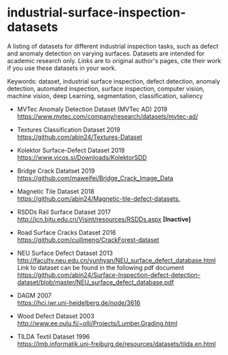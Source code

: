 # industrial-surface-inspection-datasets
A listing of datasets for different industrial inspection tasks, such as defect and anomaly detection on varying surfaces.
Datasets are intended for academic research only. Links are to original author's pages, cite their work if you use these datasets in your work.

Keywords: dataset, industrial surface inspection, defect detection, anomaly detection,
automated inspection, surface inspection, computer vision, machine vision, deep Learning, 
segmentation, classification, saliency


* MVTec Anomaly Detection Dataset (MVTec AD) 2019<br />
https://www.mvtec.com/company/research/datasets/mvtec-ad/

* Textures Classification Dataset 2019<br />
https://github.com/abin24/Textures-Dataset

* Kolektor Surface-Defect Dataset 2019<br />
https://www.vicos.si/Downloads/KolektorSDD

* Bridge Crack Datatset 2019<br />
https://github.com/maweifei/Bridge_Crack_Image_Data

* Magnetic Tile Dataset 2018<br />
<https://github.com/abin24/Magnetic-tile-defect-datasets.>

* RSDDs Rail Surface Dataset 2017<br />
http://icn.bjtu.edu.cn/Visint/resources/RSDDs.aspx **[Inactive]** 

* Road Surface Cracks Dataset 2016<br />
https://github.com/cuilimeng/CrackForest-dataset

* NEU Surface Defect Dataset 2013<br />
http://faculty.neu.edu.cn/yunhyan/NEU_surface_defect_database.html<br />
Link to dataset can be found in the following pdf document<br />
https://github.com/abin24/Surface-Inspection-defect-detection-dataset/blob/master/NEU_surface_defect_database.pdf

* DAGM 2007<br />
https://hci.iwr.uni-heidelberg.de/node/3616

* Wood Defect Dataset 2003<br />
http://www.ee.oulu.fi/~olli/Projects/Lumber.Grading.html

* TILDA Textil Dataset 1996<br />
https://lmb.informatik.uni-freiburg.de/resources/datasets/tilda.en.html



